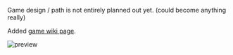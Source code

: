 Game design / path is not entirely planned out yet. (could become anything really)

Added [game wiki page](https://github.com/valkyrienyanko/ResourceGame/wiki).

![preview](https://i.imgur.com/xajW6Ms.png)
